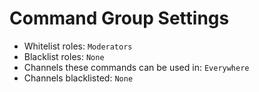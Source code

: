 # Command Group Settings
- Whitelist roles: `Moderators`
- Blacklist roles: `None`
- Channels these commands can be used in: `Everywhere`
- Channels blacklisted: `None`